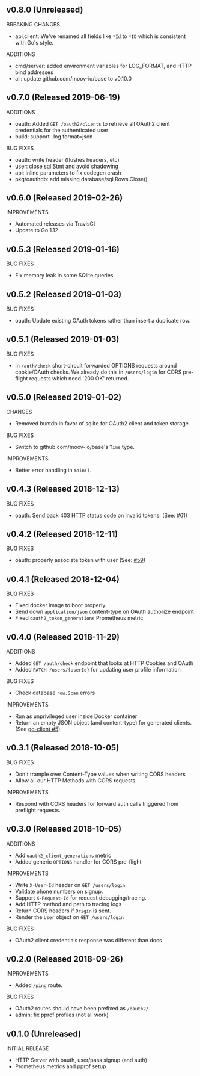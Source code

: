 ## v0.8.0 (Unreleased)

BREAKING CHANGES

- api,client: We've renamed all fields like `*Id` to `*ID` which is consistent with Go's style.

ADDITIONS

- cmd/server: added environment variables for LOG_FORMAT, and HTTP bind addresses
- all: update github.com/moov-io/base to v0.10.0

## v0.7.0 (Released 2019-06-19)

ADDITIONS

- oauth: Added `GET /oauth2/clients` to retrieve all OAuth2 client credentials for the authenticated user
- build: support -log.format=json

BUG FIXES

- oauth: write header (flushes headers, etc)
- user: close sql.Stmt and avoid shadowing
- api: inline parameters to fix codegen crash
- pkg/oauthdb: add missing database/sql Rows.Close()

## v0.6.0 (Released 2019-02-26)

IMPROVEMENTS

- Automated releases via TravisCI
- Update to Go 1.12

## v0.5.3 (Released 2019-01-16)

BUG FIXES

- Fix memory leak in some SQlite queries.

## v0.5.2 (Released 2019-01-03)

BUG FIXES

- oauth: Update existing OAuth tokens rather than insert a duplicate row.

## v0.5.1 (Released 2019-01-03)

BUG FIXES

- In `/auth/check` short-circuit forwarded OPTIONS requests around cookie/OAuth checks. We already do this in `/users/login` for CORS pre-flight requests which need '200 OK' returned.

## v0.5.0 (Released 2019-01-02)

CHANGES

- Removed buntdb in favor of sqlite for OAuth2 client and token storage.

BUG FIXES

- Switch to github.com/moov-io/base's `Time` type.

IMPROVEMENTS

- Better error handling in `main()`.

## v0.4.3 (Released 2018-12-13)

BUG FIXES

- oauth: Send back 403 HTTP status code on invalid tokens. (See: [#61](https://github.com/moov-io/auth/pull/61))

## v0.4.2 (Released 2018-12-11)

BUG FIXES

- oauth: properly associate token with user (See: [#59](https://github.com/moov-io/auth/pull/59))

## v0.4.1 (Released 2018-12-04)

BUG FIXES

- Fixed docker image to boot properly.
- Send down `application/json` content-type on OAuth authorize endpoint
- Fixed `oauth2_token_generations` Prometheus metric

## v0.4.0 (Released 2018-11-29)

ADDITIONS

- Added `GET /auth/check` endpoint that looks at HTTP Cookies and OAuth
- Added `PATCH /users/{userId}` for updating user profile information

BUG FIXES

- Check database `row.Scan` errors

IMPROVEMENTS

- Run as unprivileged user inside Docker container
- Return an empty JSON object (and content-type) for generated clients. (See [go-client #5](https://github.com/moov-io/go-client/issues/5))

## v0.3.1 (Released 2018-10-05)

BUG FIXES

- Don't trample over Content-Type values when writing CORS headers
- Allow all our HTTP Methods with CORS requests

IMPROVEMENTS

- Respond with CORS headers for forward auth calls triggered from preflight requests.

## v0.3.0 (Released 2018-10-05)

ADDITIONS

- Add `oauth2_client_generations` metric
- Added generic `OPTIONS` handler for CORS pre-flight

IMPROVEMENTS

- Write `X-User-Id` header on `GET /users/login`.
- Validate phone numbers on signup.
- Support `X-Request-Id` for request debugging/tracing.
- Add HTTP method and path to tracing logs
- Return CORS headers if `Origin` is sent.
- Render the `User` object on `GET /users/login`

BUG FIXES

- OAuth2 client credentials response was different than docs

## v0.2.0 (Released 2018-09-26)

IMPROVEMENTS

- Added `/ping` route.

BUG FIXES

- OAuth2 routes should have been prefixed as `/oauth2/`.
- admin: fix pprof profiles (not all work)

## v0.1.0 (Unreleased)

INITIAL RELEASE

- HTTP Server with oauth, user/pass signup (and auth)
- Prometheus metrics and pprof setup
